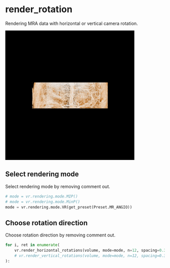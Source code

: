 # render_rotation
Rendering MRA data with horizontal or vertical camera rotation.

![output](https://raw.githubusercontent.com/ar90n/vanilla-roll/assets/images/render_rotation_result.gif)

## Select rendering mode
Select rendering mode by removing comment out.

```python
# mode = vr.rendering.mode.MIP()
# mode = vr.rendering.mode.MinP()
mode = vr.rendering.mode.VR(get_preset(Preset.MR_ANGIO))
```

## Choose rotation direction
Choose rotation direction by removing comment out.

```python
for i, ret in enumerate(
    vr.render_horizontal_rotations(volume, mode=mode, n=12, spacing=0.3)
    # vr.render_vertical_rotations(volume, mode=mode, n=12, spacing=0.3)
):
```
